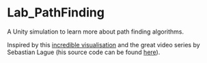 # Lab_PathFinding
A Unity simulation to learn more about path finding algorithms.

Inspired by this [incredible visualisation](https://www.youtube.com/watch?v=CgW0HPHqFE8) and the great video series by Sebastian Lague (his source code can be found [here]( https://github.com/SebLague/Pathfinding/tree/master/Episode%2003%20-%20astar)).
